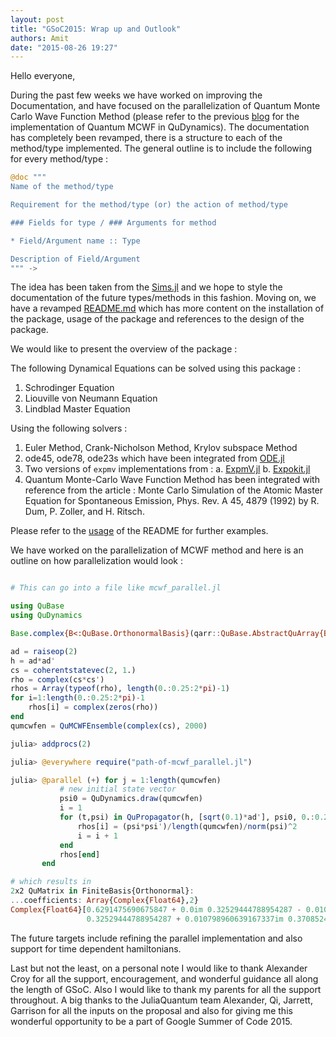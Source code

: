 ```yaml
---
layout: post
title: "GSoC2015: Wrap up and Outlook"
authors: Amit
date: "2015-08-26 19:27"
---
```


Hello everyone,

During the past few weeks we have worked on improving the Documentation, and have focused on the parallelization of Quantum Monte Carlo Wave Function Method
(please refer to the previous [blog](http://juliaquantum.github.io/news/2015/08/GSoC2015-Quantum-MCWF-method-and-QuDynamics) for the implementation of Quantum MCWF in QuDynamics). The documentation has completely been revamped, there is a structure
to each of the method/type implemented. The general outline is to include the following for every method/type :

```julia
@doc """
Name of the method/type

Requirement for the method/type (or) the action of method/type

### Fields for type / ### Arguments for method

* Field/Argument name :: Type

Description of Field/Argument
""" ->
```

The idea has been taken from the [Sims.jl](https://github.com/tshort/Sims.jl) and we hope to style the documentation of the
future types/methods in this fashion. Moving on, we have a revamped [README.md](https://github.com/JuliaQuantum/QuDynamics.jl) which
has more content on the installation of the package, usage of the package and references to
the design of the package.

We would like to present the overview of the package :

The following Dynamical Equations can be solved using this package :

1. Schrodinger Equation
2. Liouville von Neumann Equation
3. Lindblad Master Equation

Using the following solvers :

1. Euler Method, Crank-Nicholson Method, Krylov subspace Method
2. ode45, ode78, ode23s which have been integrated from [ODE.jl](https://github.com/JuliaLang/ODE.jl)
3. Two versions of `expmv` implementations from :
   a. [ExpmV.jl](https://github.com/marcusps/ExpmV.jl)
   b. [Expokit.jl](https://github.com/acroy/Expokit.jl)
4. Quantum Monte-Carlo Wave Function Method has been integrated with reference from the article : Monte Carlo Simulation of the Atomic Master Equation for Spontaneous Emission, Phys. Rev. A 45, 4879 (1992) by R. Dum, P. Zoller, and H. Ritsch.

Please refer to the [usage](https://github.com/amitjamadagni/QuDynamics.jl/blob/master/README.md#usage) of the README for further examples.

We have worked on the parallelization of MCWF method and here is an outline on how parallelization would look :


```julia

# This can go into a file like mcwf_parallel.jl

using QuBase
using QuDynamics

Base.complex{B<:QuBase.OrthonormalBasis}(qarr::QuBase.AbstractQuArray{B}) = QuBase.similar_type(qarr)(complex(coeffs(qarr)), bases(qarr))

ad = raiseop(2)
h = ad*ad'
cs = coherentstatevec(2, 1.)
rho = complex(cs*cs')
rhos = Array(typeof(rho), length(0.:0.25:2*pi)-1)
for i=1:length(0.:0.25:2*pi)-1
    rhos[i] = complex(zeros(rho))
end
qumcwfen = QuMCWFEnsemble(complex(cs), 2000)
```

```julia
julia> addprocs(2)

julia> @everywhere require("path-of-mcwf_parallel.jl")

julia> @parallel (+) for j = 1:length(qumcwfen)
           # new initial state vector
           psi0 = QuDynamics.draw(qumcwfen)
           i = 1
           for (t,psi) in QuPropagator(h, [sqrt(0.1)*ad'], psi0, 0.:0.25:2*pi, QuMCWF())
               rhos[i] = (psi*psi')/length(qumcwfen)/norm(psi)^2
               i = i + 1
           end
           rhos[end]
       end

# which results in
2x2 QuMatrix in FiniteBasis{Orthonormal}:
...coefficients: Array{Complex{Float64},2}
Complex{Float64}[0.6291475690675847 + 0.0im 0.32529444788954287 - 0.010798960639167337im
                 0.32529444788954287 + 0.010798960639167337im 0.3708524309324195 + 0.0im]
```

The future targets include refining the parallel implementation and also support for time dependent hamiltonians.

Last but not the least, on a personal note I would like to thank Alexander Croy for all the support, encouragement, and wonderful guidance all
along the length of GSoC. Also I would like to thank my parents for all the support throughout. A big thanks to
the JuliaQuantum team Alexander, Qi, Jarrett, Garrison for all the inputs on the proposal and also for giving me this wonderful opportunity to
be a part of Google Summer of Code 2015.
